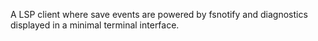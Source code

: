 A LSP client where save events are powered by fsnotify and diagnostics
displayed in a minimal terminal interface.
